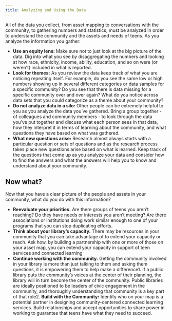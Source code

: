 ```yaml
---
title: Analyzing and Using the Data
---
```


All of the data you collect, from asset mapping to conversations with the community, to gathering numbers and statistics, must be analyzed in order to understand the community and the assets and needs of teens.  As you analyze the information you gather:

* **Use an equity lens:** Make sure not to just look at the big picture of the data. Dig into what you see by disaggregating the numbers and looking at how race, ethnicity, income, ability, education, and so on were (or weren’t) included in what is reported.
* **Look for themes:** As you review the data keep track of what you are noticing repeating itself. For example, do you see the same low or high numbers showing up in several different categories or data samples for a specific community? Do you see that there is data missing for a specific community over and over again?  What do you notice across data sets that you could categorize as a theme about your community?
* **Do not analyze data in a silo:** Other people can be extremely helpful to you as you analyze the data you’ve gathered. Bring a group together - of colleagues and community members - to look through the data you’ve put together and discuss what each person sees in that data, how they interpret it in terms of learning about the community, and what questions they have based on what was gathered.
* **What new questions arise:** Research almost always starts with a particular question or sets of questions and as the research process takes place new questions arise based on what is learned.  Keep track of the questions that come up as you analyze your data and consider how to find the answers and what the answers will help you to know and understand about your community.


## Now what?

Now that you have a clear picture of the people and assets in your community, what do you do with this information?

* **Reevaluate your priorities.** Are there groups of teens you aren’t reaching? Do they have needs or interests you aren’t meeting? Are there associations or institutions doing work similar enough to one of your programs that you can stop duplicating efforts.
* **Think about your library’s capacity.** There may be resources in your community that you can take advantage of to extend your capacity or reach. Ask how, by building a partnership with one or more of those on your asset map, you can extend your capacity in support of teen services and connected learning
* **Continue working with the community.** Getting the community involved in your library is more than just talking to them and asking them questions, it is empowering them to help make a difference1. If a public library puts the community’s voices at the center of their planning, the library will in turn become the center of the community. Public libraries are ideally positioned to be leaders of civic engagement in the community, and thoroughly understanding that community is a key part of that role2.
**Build with the Community:** Identify who on your map is a potential partner in designing community-centered connected learning services.  Build relationships and accept opportunities to share power in working to guarantee that teens have what they need to succeed.
